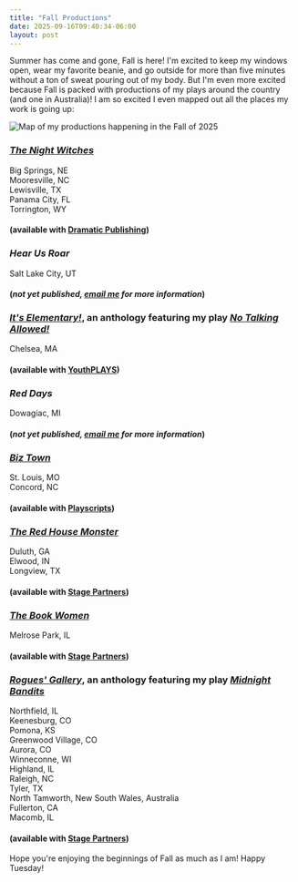 ```yaml
---
title: "Fall Productions"
date: 2025-09-16T09:40:34-06:00
layout: post
---
```


Summer has come and gone, Fall is here! I'm excited to keep my windows open, wear my favorite beanie, and go outside for more than five minutes without a ton of sweat pouring out of my body. But I'm even more excited because Fall is packed with productions of my plays around the country (and one in Australia)! I am so excited I even mapped out all the places my work is going up:

![Map of my productions happening in the Fall of 2025](/images/Fall2025Productionmap.jpg)

### [*The Night Witches*](https://www.dramaticpublishing.com/browse/the-night-witches)  
Big Springs, NE  
Mooresville, NC  
Lewisville, TX  
Panama City, FL  
Torrington, WY  
#### (available with [Dramatic Publishing](https://www.dramaticpublishing.com/browse/the-night-witches))

### *Hear Us Roar*  
Salt Lake City, UT  
#### (*not yet published, [email me](mailto:rnbublitz@gmail.com) for more information*)

### [*It's Elementary!*](https://www.youthplays.com/play/its-elementary-twelve-short-plays-for-upper-elementary-school-actors-512), an anthology featuring my play [*No Talking Allowed!*](https://www.youthplays.com/play/no-talking-allowed-by-rachel-bublitz-505)  
Chelsea, MA  
#### (available with [YouthPLAYS](https://www.youthplays.com/play/its-elementary-twelve-short-plays-for-upper-elementary-school-actors-512))  

### *Red Days*   
Dowagiac, MI  
#### (*not yet published, [email me](mailto:rnbublitz@gmail.com) for more information*)

### [*Biz Town*](https://www.playscripts.com/play/5709)   
St. Louis, MO  
Concord, NC  
#### (available with [Playscripts](https://www.playscripts.com/play/5709))

### [*The Red House Monster*](https://www.yourstagepartners.com/the-red-house-monster)   
Duluth, GA  
Elwood, IN  
Longview, TX  
#### (available with [Stage Partners](https://www.yourstagepartners.com/the-red-house-monster))

### [*The Book Women*](https://www.yourstagepartners.com/the-book-women)   
Melrose Park, IL  
#### (available with [Stage Partners](https://www.yourstagepartners.com/the-book-women))

### [*Rogues' Gallery*](https://www.yourstagepartners.com/rogues-gallery), an anthology featuring my play [*Midnight Bandits*](https://www.yourstagepartners.com/midnight-bandits)
Northfield, IL  
Keenesburg, CO  
Pomona, KS  
Greenwood Village, CO  
Aurora, CO  
Winneconne, WI  
Highland, IL  
Raleigh, NC  
Tyler, TX  
North Tamworth, New South Wales, Australia  
Fullerton, CA  
Macomb, IL  
#### (available with [Stage Partners](https://www.yourstagepartners.com/rogues-gallery))  

Hope you're enjoying the beginnings of Fall as much as I am! Happy Tuesday!
